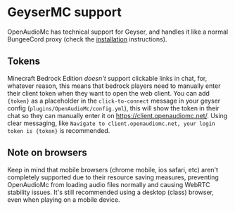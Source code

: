 [//]: # (TITLE:geyser)
[//]: # (DESCRIPTION:Using OpenAudioMc with geyser/bedrock)
[//]: # (TAGS:installation,geyser,bedrock,pe)
# GeyserMC support
OpenAudioMc has technical support for Geyser, and handles it like a normal BungeeCord proxy (check the [installation](installation.md) instructions).

## Tokens
Minecraft Bedrock Edition *doesn't* support clickable links in chat, for, whatever reason, this means that bedrock players need to manually enter their client token when they want to open the web client.
You can add `{token}` as a placeholder in the `click-to-connect` message in your geyser config (`plugins/OpenAudioMc/config.yml`), this will show the token in their chat so they can manually enter it on https://client.openaudiomc.net/.
Using clear messaging, like `Navigate to client.openaudiomc.net, your login token is {token}` is recommended.

## Note on browsers
Keep in mind that mobile browsers (chrome mobile, ios safari, etc) aren't completely supported due to their resource saving measures, preventing OpenAudioMc from loading audio files normally and causing WebRTC stability issues. It's still recommended using a desktop (class) browser, even when playing on a mobile device.
